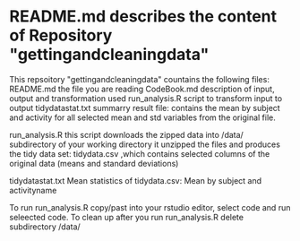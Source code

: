 # README.md describes the content of Repository "gettingandcleaningdata" 

This repsoitory  "gettingandcleaningdata" countains the following files:
README.md         the file you are reading
CodeBook.md       description of input, output and transformation used 
run_analysis.R    script to transform input to output 
tidydatastat.txt  summarry result file: contains the mean by subject and activity for all 
                  selected mean and std variables from the original file.


run_analysis.R    this script downloads the zipped data into /data/ subdirectory of your working directory
                  it unzipped the files and produces the tidy data set: 
tidydata.csv      ,which contains selected columns of the original data (means and standard deviations)

tidydatastat.txt  Mean statistics of tidydata.csv: Mean by subject and activityname

To run run_analysis.R  copy/past into your rstudio editor, select code and run seleected code.
                  To clean up after you run run_analysis.R delete subdirectory /data/